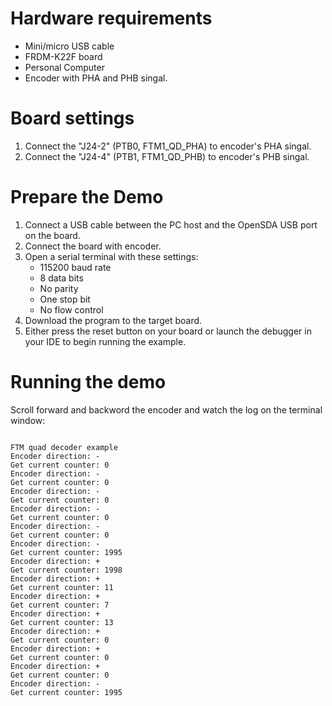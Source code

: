 Hardware requirements
=====================
- Mini/micro USB cable
- FRDM-K22F board
- Personal Computer
- Encoder with PHA and PHB singal.

Board settings
==============
1. Connect the "J24-2" (PTB0, FTM1_QD_PHA) to encoder's PHA singal.
2. Connect the "J24-4" (PTB1, FTM1_QD_PHB) to encoder's PHB singal.

Prepare the Demo
================
1. Connect a USB cable between the PC host and the OpenSDA USB port on the board.
2. Connect the board with encoder.
3. Open a serial terminal with these settings:
    - 115200 baud rate
    - 8 data bits
    - No parity
    - One stop bit
    - No flow control
4. Download the program to the target board.
5. Either press the reset button on your board or launch the debugger in your IDE to begin running the example.

Running the demo
================
Scroll forward and backword the encoder and watch the log on the terminal window:

~~~~~~~~~~~~~~~~~~~~~~~~~~~~~~~~

FTM quad decoder example
Encoder direction: -
Get current counter: 0
Encoder direction: -
Get current counter: 0
Encoder direction: -
Get current counter: 0
Encoder direction: -
Get current counter: 0
Encoder direction: -
Get current counter: 0
Encoder direction: -
Get current counter: 1995
Encoder direction: +
Get current counter: 1998
Encoder direction: +
Get current counter: 11
Encoder direction: +
Get current counter: 7
Encoder direction: +
Get current counter: 13
Encoder direction: +
Get current counter: 0
Encoder direction: +
Get current counter: 0
Encoder direction: +
Get current counter: 0
Encoder direction: -
Get current counter: 1995

~~~~~~~~~~~~~~~~~~~~~~~~~~~~~~~~
